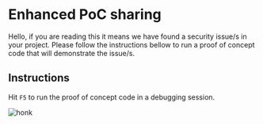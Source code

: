 # Enhanced PoC sharing

Hello, if you are reading this it means we have found a security issue/s in your project. Please follow the instructions bellow to run a proof of concept code that will demonstrate the issue/s.

## Instructions

Hit `F5` to run the proof of concept code in a debugging session.

![honk](https://cdn.mos.cms.futurecdn.net/ZNFMTWerFYngqFZatJG9MM.jpg)
